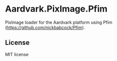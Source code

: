 # Aardvark.PixImage.Pfim

PixImage loader for the Aardvark platform using Pfim (https://github.com/nickbabcock/Pfim).

## License

MIT license
